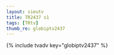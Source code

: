 ```yaml
--- 
layout: sieutv
title: TR2437 s1
tags: [TRtv]
thumb_re: globiptv2437
---
```

{% include tvadv key="globiptv2437" %} 
